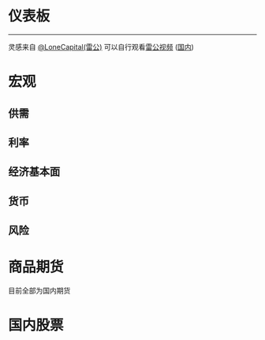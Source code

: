 # 仪表板
---

灵感来自 [@LoneCapital(雷公)](https://lonecapital.com) 可以自行观看[雷公视频](https://www.youtube.com/channel/UCZyTcQHJGKkGeotf0vWA7Rg)
([国内](https://space.bilibili.com/588472826))

# 宏观

## 供需

## 利率

## 经济基本面

## 货币

## 风险

# 商品期货
目前全部为国内期货

# 国内股票